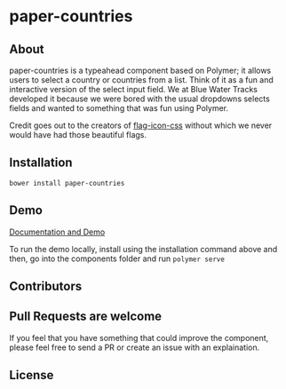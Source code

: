# paper-countries

## About
 paper-countries is a typeahead component based on Polymer; it allows users to select a country or countries from a list. Think of it as a fun and interactive version of the select input field. We at Blue Water Tracks developed it because we were bored with the usual dropdowns selects fields and wanted to something that was fun using Polymer.

 Credit goes out to the creators of [flag-icon-css](https://github.com/lipis/flag-icon-css) without which we never would have had those beautiful flags.

## Installation

 	bower install paper-countries

## Demo

[Documentation and Demo](http://cheonhyangzhang.github.io/paper-typeahead-input/components/paper-typeahead-input/)

To run the demo locally, install using the installation command above and  then, go into the components folder and run ```polymer serve```    

## Contributors


## Pull Requests are welcome
If you feel that you have something that could improve the component, please feel free to send a PR or create an issue with an explaination.

## License
